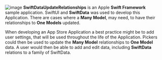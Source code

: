![image](https://github.com/OldScottishLad/SwiftData-Update-Relationships/assets/85850857/56cc36ec-61da-456b-88aa-b54829766b65)
**SwiftDataUpdateRelationships** is an Apple **Swift Framework** sample application. SwiftUI and **SwiftData** was used to develop this Application. There are cases where a **Many Model**, may need, to have their relationships to **One Models** updated.

When developing an App Store Application a best practice might be to add user settings, that will be used throughout the life of the Application. Pickers could then be used to update the **Many Model** relationships to **One Model** data. A user would then be able to add and edit data, including **SwiftData** relations to a family of SwiftData.
